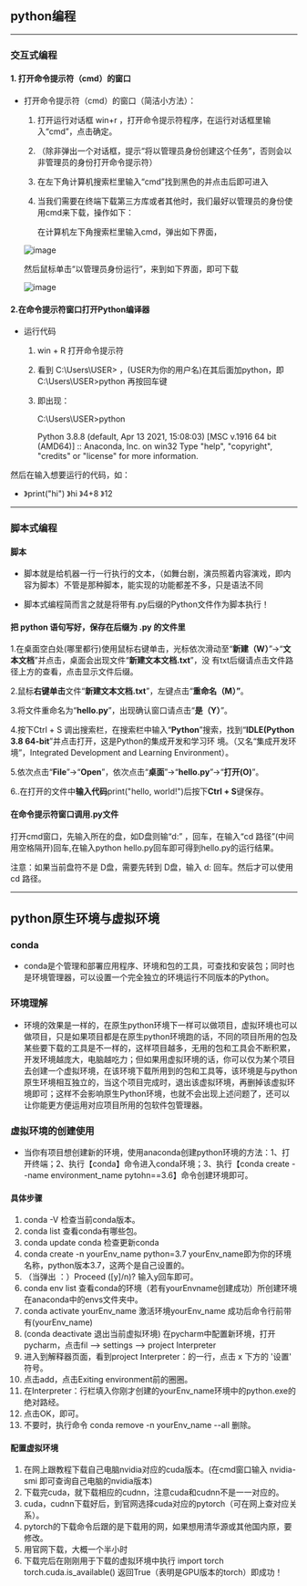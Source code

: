 ## python编程

-------------------------------------------------------------------------------------------------------------------------------------------------------------------

### 交互式编程

#### 1. 打开命令提示符（cmd）的窗口

- 打开命令提示符（cmd）的窗口（简洁小方法）：

  1. 打开运行对话框 win+r  ，打开命令提示符程序，在运行对话框里输入“cmd”，点击确定。

  2. （除非弹出一个对话框，提示“将以管理员身份创建这个任务”，否则会以非管理员的身份打开命令提示符）

  3. 在左下角计算机搜索栏里输入“cmd”找到黑色的并点击后即可进入
  
  4. 当我们需要在终端下载第三方库或者其他时，我们最好以管理员的身份使用cmd来下载，操作如下：
  
     在计算机左下角搜索栏里输入cmd，弹出如下界面，
  
    ![image](https://user-images.githubusercontent.com/93062146/177955188-a2220adb-ad2c-415b-995c-0db4f1257252.png)

  
     然后鼠标单击“以管理员身份运行”，来到如下界面，即可下载
  
    ![image](https://user-images.githubusercontent.com/93062146/177955569-5454df83-921b-49ee-8fa6-da3d493be5c8.png)
  
  

#### 2.在命令提示符窗口打开Python编译器

- 运行代码

  1. win + R 打开命令提示符

  2. 看到 C:\Users\USER> ，(USER为你的用户名)在其后面加python，即 C:\Users\USER>python  再按回车键
  
  3. 即出现：
  
     C:\Users\USER>python
  
      Python 3.8.8 (default, Apr 13 2021, 15:08:03) [MSC v.1916 64 bit (AMD64)] :: Anaconda, Inc. on win32 Type "help", "copyright", "credits" or "license" for more information.

然后在输入想要运行的代码，如：

  - 》print("hi")
    》hi
    》4+8
    》12

------------------------------------------------------------------------------------------------------------------------------------------------------------------------------------



### 脚本式编程

#### 脚本

- 脚本就是给机器一行一行执行的文本，（如舞台剧，演员照着内容演戏，即内容为脚本）不管是那种脚本，能实现的功能都差不多，只是语法不同

- 脚本式编程简而言之就是将带有.py后缀的Python文件作为脚本执行！

  

#### 把 python 语句写好，保存在后缀为 .py 的文件里

1.在桌面空白处(哪里都行)使用鼠标右键单击，光标依次滑动至“**新建（W）**”->“**文本文档**”并点击，桌面会出现文件“**新建文本文档.txt**”，没	有txt后缀请点击文件路径上方的查看，点击显示文件后缀。

2.鼠标**右键单击**文件“**新建文本文档.txt**”，左键点击“**重命名（M）”**。

3.将文件重命名为“**hello.py**”，出现确认窗口请点击“**是（Y）**”。

4.按下Ctrl + S 调出搜索栏，在搜索栏中输入“**Python**”搜索，找到“**IDLE(Python 3.8 64-bit**”并点击打开，这是Python的集成开发和学习环	境。（又名“集成开发环境”，Integrated Development and Learning Environment）。

5.依次点击“**File**”->“**Open**”，依次点击“**桌面**”->“**hello.py**”->“**打开(O)**”。

6..在打开的文件中**输入代码**print("hello, world!")后按下**Ctrl + S**键保存。



#### 在命令提示符窗口调用.py文件

打开cmd窗口，先输入所在的盘，如D盘则输“d:” ，回车，在输入“cd 路径”(中间用空格隔开)回车,在输入python hello.py回车即可得到hello.py的运行结果。

注意：如果当前盘符不是 D盘，需要先转到 D盘，输入 d: 回车。然后才可以使用 cd 路径。

--------------------------------------------------------------------------------------------------------------------------------------------------------------------------------



## python原生环境与虚拟环境

### conda

- conda是个管理和部署应用程序、环境和包的工具，可查找和安装包；同时也是环境管理器，可以设置一个完全独立的环境运行不同版本的Python。

### 环境理解

- 环境的效果是一样的，在原生python环境下一样可以做项目，虚拟环境也可以做项目，只是如果项目都是在原生python环境跑的话，不同的项目所用的包及某些要下载的工具是不一样的，这样项目越多，无用的包和工具会不断积累，开发环境越庞大，电脑越吃力；但如果用虚拟环境的话，你可以仅为某个项目去创建一个虚拟环境，在该环境下载所用到的包和工具等，该环境是与python原生环境相互独立的，当这个项目完成时，退出该虚拟环境，再删掉该虚拟环境即可；这样不会影响原生Python环境，也就不会出现上述问题了，还可以让你能更方便运用对应项目所用的包软件包管理器。

### 虚拟环境的创建使用

- 当你有项目想创建新的环境，使用anaconda创建python环境的方法：1、打开终端；2、执行【conda】命令进入conda环境；3、执行【conda create --name environment_name pytohn==3.6】命令创建环境即可。

#### 具体步骤

1. conda -V      检查当前conda版本。
2. conda list     查看conda有哪些包。
3. conda update conda      检查更新conda
4. conda create -n yourEnv_name python=3.7       yourEnv_name即为你的环境名称，python版本3.7，这两个是自己设置的。
5. （当弹出 ：）Proceed ([y]/n)?         输入y回车即可。
6.  conda env list     查看conda的环境（若有yourEnvname创建成功）所创建环境在anaconda中的envs文件夹中。
7. conda activate yourEnv_name    激活环境yourEnv_name  成功后命令行前带有(yourEnv_name)
8. (conda deactivate   退出当前虚拟环境) 在pycharm中配置新环境，打开pycharm，点击fil --> settings --> project Interpreter 
9. 进入到解释器页面，看到project Interpreter：的一行，点击 x 下方的 '设置' 符号。
10. 点击add，点击Exiting environment前的圈圈。
11. 在Interpreter：行栏填入你刚才创建的yourEnv_name环境中的python.exe的绝对路经。
12. 点击OK，即可。
13. 不要时，执行命令 conda remove -n yourEnv_name --all   删除。

#### 配置虚拟环境

1. 在网上跟教程下载自己电脑nvidia对应的cuda版本。(在cmd窗口输入 nvidia-smi 即可查询自己电脑的nvidia版本)
2. 下载完cuda，就下载相应的cudnn，注意cuda和cudnn不是一一对应的。
3. cuda，cudnn下载好后，到官网选择cuda对应的pytorch（可在网上查对应关系）。
4. pytorch的下载命令后跟的是下载用的网，如果想用清华源或其他国内原，要修改。
5. 用官网下载，大概一个半小时
6. 下载完后在刚刚用于下载的虚拟环境中执行   import torch    torch.cuda.is_available()   返回True（表明是GPU版本的torch）即成功！
